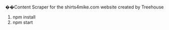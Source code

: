 ��C o n t e n t   S c r a p e r   f o r   t h e   s h i r t s 4 m i k e . c o m   w e b s i t e   c r e a t e d   b y  T r e e h o u s e 1. npm install2. npm start 
 
